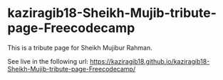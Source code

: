 # kaziragib18-Sheikh-Mujib-tribute-page-Freecodecamp
This is a tribute page for Sheikh Mujibur Rahman.

See live in the following url: https://kaziragib18.github.io/kaziragib18-Sheikh-Mujib-tribute-page-Freecodecamp/
